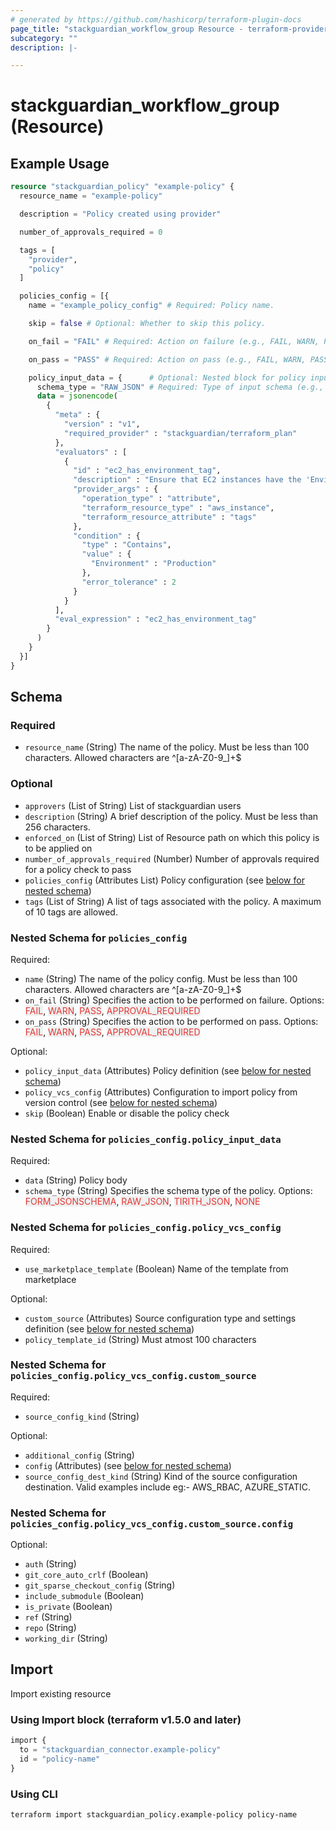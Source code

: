 ```yaml
---
# generated by https://github.com/hashicorp/terraform-plugin-docs
page_title: "stackguardian_workflow_group Resource - terraform-provider-stackguardian"
subcategory: ""
description: |-

---
```


# stackguardian_workflow_group (Resource)

## Example Usage

```terraform
resource "stackguardian_policy" "example-policy" {
  resource_name = "example-policy"

  description = "Policy created using provider"

  number_of_approvals_required = 0

  tags = [
    "provider",
    "policy"
  ]

  policies_config = [{
    name = "example_policy_config" # Required: Policy name.

    skip = false # Optional: Whether to skip this policy.

    on_fail = "FAIL" # Required: Action on failure (e.g., FAIL, WARN, PASS, APPROVAL_REQUIRED).

    on_pass = "PASS" # Required: Action on pass (e.g., FAIL, WARN, PASS, APPROVAL_REQUIRED).

    policy_input_data = {      # Optional: Nested block for policy input data.
      schema_type = "RAW_JSON" # Required: Type of input schema (e.g., FORM_JSONSCHEMA, RAW_JSON).
      data = jsonencode(
        {
          "meta" : {
            "version" : "v1",
            "required_provider" : "stackguardian/terraform_plan"
          },
          "evaluators" : [
            {
              "id" : "ec2_has_environment_tag",
              "description" : "Ensure that EC2 instances have the 'Environment: Production' tag",
              "provider_args" : {
                "operation_type" : "attribute",
                "terraform_resource_type" : "aws_instance",
                "terraform_resource_attribute" : "tags"
              },
              "condition" : {
                "type" : "Contains",
                "value" : {
                  "Environment" : "Production"
                },
                "error_tolerance" : 2
              }
            }
          ],
          "eval_expression" : "ec2_has_environment_tag"
        }
      )
    }
  }]
}
```

<!-- schema generated by tfplugindocs -->
## Schema

### Required

- `resource_name` (String) The name of the policy. Must be less than 100 characters. Allowed characters are ^[a-zA-Z0-9_]+$

### Optional

- `approvers` (List of String) List of stackguardian users
- `description` (String) A brief description of the policy. Must be less than 256 characters.
- `enforced_on` (List of String) List of Resource path on which this policy is to be applied on
- `number_of_approvals_required` (Number) Number of approvals required for a policy check to pass
- `policies_config` (Attributes List) Policy configuration (see [below for nested schema](#nestedatt--policies_config))
- `tags` (List of String) A list of tags associated with the policy. A maximum of 10 tags are allowed.

<a id="nestedatt--policies_config"></a>
### Nested Schema for `policies_config`

Required:

- `name` (String) The name of the policy config. Must be less than 100 characters. Allowed characters are ^[a-zA-Z0-9_]+$
- `on_fail` (String) Specifies the action to be performed on failure. Options: <span style="background-color: #eff0f0; color: #e53835;">FAIL</span>,
		<span style="background-color: #eff0f0; color: #e53835;">WARN</span>,
		<span style="background-color: #eff0f0; color: #e53835;">PASS</span>,
		<span style="background-color: #eff0f0; color: #e53835;">APPROVAL_REQUIRED</span>
- `on_pass` (String) Specifies the action to be performed on pass. Options: <span style="background-color: #eff0f0; color: #e53835;">FAIL</span>,
		<span style="background-color: #eff0f0; color: #e53835;">WARN</span>,
		<span style="background-color: #eff0f0; color: #e53835;">PASS</span>,
		<span style="background-color: #eff0f0; color: #e53835;">APPROVAL_REQUIRED</span>

Optional:

- `policy_input_data` (Attributes) Policy definition (see [below for nested schema](#nestedatt--policies_config--policy_input_data))
- `policy_vcs_config` (Attributes) Configuration to import policy from version control (see [below for nested schema](#nestedatt--policies_config--policy_vcs_config))
- `skip` (Boolean) Enable or disable the policy check

<a id="nestedatt--policies_config--policy_input_data"></a>
### Nested Schema for `policies_config.policy_input_data`

Required:

- `data` (String) Policy body
- `schema_type` (String) Specifies the schema type of the policy. Options: <span style="background-color: #eff0f0; color: #e53835;">FORM_JSONSCHEMA</span>,
		<span style="background-color: #eff0f0; color: #e53835;">RAW_JSON</span>,
		<span style="background-color: #eff0f0; color: #e53835;">TIRITH_JSON</span>,
		<span style="background-color: #eff0f0; color: #e53835;">NONE</span>


<a id="nestedatt--policies_config--policy_vcs_config"></a>
### Nested Schema for `policies_config.policy_vcs_config`

Required:

- `use_marketplace_template` (Boolean) Name of the template from marketplace

Optional:

- `custom_source` (Attributes) Source configuration type and settings definition (see [below for nested schema](#nestedatt--policies_config--policy_vcs_config--custom_source))
- `policy_template_id` (String) Must atmost 100 characters

<a id="nestedatt--policies_config--policy_vcs_config--custom_source"></a>
### Nested Schema for `policies_config.policy_vcs_config.custom_source`

Required:

- `source_config_kind` (String)

Optional:

- `additional_config` (String)
- `config` (Attributes) (see [below for nested schema](#nestedatt--policies_config--policy_vcs_config--custom_source--config))
- `source_config_dest_kind` (String) Kind of the source configuration destination. Valid examples include eg:- AWS_RBAC, AZURE_STATIC.

<a id="nestedatt--policies_config--policy_vcs_config--custom_source--config"></a>
### Nested Schema for `policies_config.policy_vcs_config.custom_source.config`

Optional:

- `auth` (String)
- `git_core_auto_crlf` (Boolean)
- `git_sparse_checkout_config` (String)
- `include_submodule` (Boolean)
- `is_private` (Boolean)
- `ref` (String)
- `repo` (String)
- `working_dir` (String)







## Import

Import existing resource

### Using Import block (terraform v1.5.0 and later)
```terraform
import {
  to = "stackguardian_connector.example-policy"
  id = "policy-name"
}
```

### Using CLI
```bash
terraform import stackguardian_policy.example-policy policy-name
```